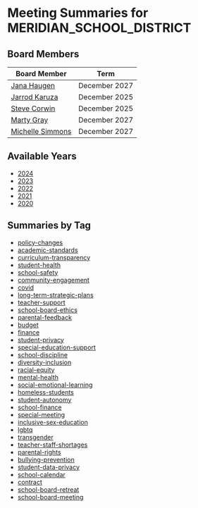 # Meeting Summaries for MERIDIAN_SCHOOL_DISTRICT

## Board Members

| Board Member       | Term           |
|--------------------|----------------|
| [Jana Haugen](board_member_336.md) | December 2027 |
| [Jarrod Karuza](board_member_337.md) | December 2025 |
| [Steve Corwin](board_member_338.md) | December 2025 |
| [Marty Gray](board_member_339.md) | December 2027 |
| [Michelle Simmons](board_member_340.md) | December 2027 |

## Available Years
- [2024](school_board_134_year_2024.md)
- [2023](school_board_134_year_2023.md)
- [2022](school_board_134_year_2022.md)
- [2021](school_board_134_year_2021.md)
- [2020](school_board_134_year_2020.md)

## Summaries by Tag
- [policy-changes](school_board_134_tag_policy-changes.md)
- [academic-standards](school_board_134_tag_academic-standards.md)
- [curriculum-transparency](school_board_134_tag_curriculum-transparency.md)
- [student-health](school_board_134_tag_student-health.md)
- [school-safety](school_board_134_tag_school-safety.md)
- [community-engagement](school_board_134_tag_community-engagement.md)
- [covid](school_board_134_tag_covid.md)
- [long-term-strategic-plans](school_board_134_tag_long-term-strategic-plans.md)
- [teacher-support](school_board_134_tag_teacher-support.md)
- [school-board-ethics](school_board_134_tag_school-board-ethics.md)
- [parental-feedback](school_board_134_tag_parental-feedback.md)
- [budget](school_board_134_tag_budget.md)
- [finance](school_board_134_tag_finance.md)
- [student-privacy](school_board_134_tag_student-privacy.md)
- [special-education-support](school_board_134_tag_special-education-support.md)
- [school-discipline](school_board_134_tag_school-discipline.md)
- [diversity-inclusion](school_board_134_tag_diversity-inclusion.md)
- [racial-equity](school_board_134_tag_racial-equity.md)
- [mental-health](school_board_134_tag_mental-health.md)
- [social-emotional-learning](school_board_134_tag_social-emotional-learning.md)
- [homeless-students](school_board_134_tag_homeless-students.md)
- [student-autonomy](school_board_134_tag_student-autonomy.md)
- [school-finance](school_board_134_tag_school-finance.md)
- [special-meeting](school_board_134_tag_special-meeting.md)
- [inclusive-sex-education](school_board_134_tag_inclusive-sex-education.md)
- [lgbtq](school_board_134_tag_lgbtq.md)
- [transgender](school_board_134_tag_transgender.md)
- [teacher-staff-shortages](school_board_134_tag_teacher-staff-shortages.md)
- [parental-rights](school_board_134_tag_parental-rights.md)
- [bullying-prevention](school_board_134_tag_bullying-prevention.md)
- [student-data-privacy](school_board_134_tag_student-data-privacy.md)
- [school-calendar](school_board_134_tag_school-calendar.md)
- [contract](school_board_134_tag_contract.md)
- [school-board-retreat](school_board_134_tag_school-board-retreat.md)
- [school-board-meeting](school_board_134_tag_school-board-meeting.md)
